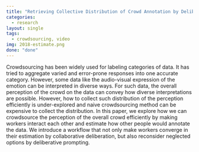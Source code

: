 ```yaml
---
title: "Retrieving Collective Distribution of Crowd Annotation by Deliberative Estimation on How Others Would Annotate"
categories:
  - research
layout: single
tags:
  - crowdsourcing, video
img: 2018-estimate.png
done: "done"
---
```

Crowdsourcing has been widely used for labeling categories of data. It has tried to aggregate varied and error-prone responses into one accurate category. However, some data like the audio-visual expression of the emotion can be interpreted in diverse ways. For such data, the overall perception of the crowd on the data can convey how diverse interpretations are possible. However, how to collect such distribution of the perception efficiently is under-explored and naive crowdsourcing method can be expensive to collect the distribution. In this paper, we explore how we can crowdsource the perception of the overall crowd efficiently by making workers interact each other and estimate how other people would annotate the data. We introduce a workflow that not only make workers converge in their estimation by collaborative deliberation, but also reconsider neglected options by deliberative prompting.